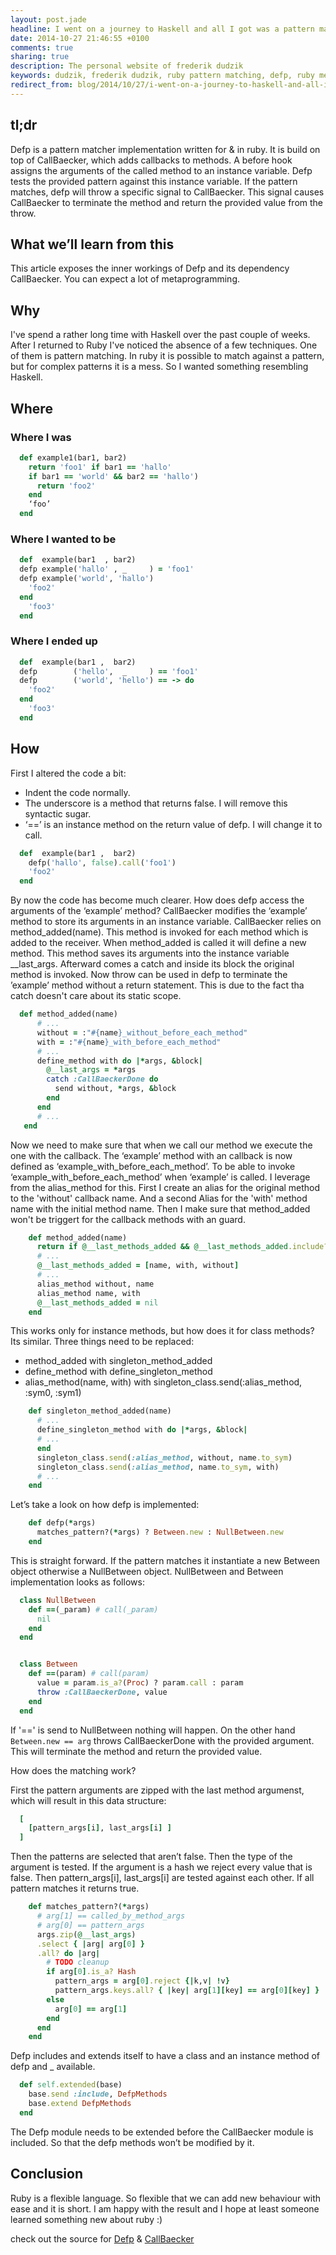 ```yaml
---
layout: post.jade
headline: I went on a journey to Haskell and all I got was a pattern matcher for ruby
date: 2014-10-27 21:46:55 +0100
comments: true
sharing: true
description: The personal website of frederik dudzik
keywords: dudzik, frederik dudzik, ruby pattern matching, defp, ruby metaprogramming
redirect_from: blog/2014/10/27/i-went-on-a-journey-to-haskell-and-all-i-got-was-a-pattern-matcher-for-ruby/index.html
---
```


## tl;dr


Defp is a pattern matcher implementation written for & in ruby.
It is build on top of CallBaecker, which adds callbacks to methods.
A before hook assigns the arguments of the called method to an instance variable.
Defp tests the provided pattern against this instance variable.
If the pattern matches, defp will throw a specific signal to CallBaecker.
This signal causes CallBaecker to terminate the method and return the provided value from the throw.


## What we’ll learn from this
This article exposes the inner workings of Defp and its dependency CallBaecker.
You can expect a lot of metaprogramming.




## Why
I've spend a rather long time with Haskell over the past couple of weeks.
After I returned to Ruby I've noticed the absence of a few techniques.
One of them is pattern matching. In ruby it is possible to match against a pattern,
but for complex patterns it is a mess. So I wanted something resembling Haskell.


## Where
### Where I was
```ruby
  def example1(bar1, bar2)
    return 'foo1' if bar1 == 'hallo'
    if bar1 == 'world' && bar2 == 'hallo')
      return 'foo2'
    end
    ‘foo’
  end
```


### Where I wanted to be


```ruby
  def  example(bar1  , bar2)
  defp example('hallo' , _     ) = 'foo1'
  defp example('world', 'hallo')
    'foo2'
  end
    'foo3'
  end
```


### Where I ended up
```ruby
  def  example(bar1 ,  bar2)
  defp        ('hello',  _     ) == 'foo1'
  defp        ('world', 'hello') == -> do
    'foo2'
  end
    'foo3'
  end
```


## How
First I altered the code a bit:
* Indent the code normally.
* The underscore is a method that returns false. I will remove this syntactic sugar.
* ‘==’ is an instance method on the return value of defp. I will change it to call.


```ruby
  def  example(bar1 ,  bar2)
    defp('hallo', false).call('foo1')
    'foo2'
  end
```


By now the code has become much clearer.
How does defp access the arguments of the ‘example’ method?
CallBaecker modifies the ‘example’ method to store its arguments in an instance variable.
CallBaecker relies on method_added(name). This method is invoked for each method which is added to the receiver.
When method_added is called it will define a new method.
This method saves its arguments into the instance variable __last_args.
Afterward comes a catch and inside its block the original method is invoked.
Now throw can be used in defp to terminate the ’example’ method without a return statement. This is due to the fact tha catch doesn't care about its static scope.


```ruby
  def method_added(name)
      # ...
      without = :"#{name}_without_before_each_method"
      with = :"#{name}_with_before_each_method"
      # ...
      define_method with do |*args, &block|
        @__last_args = *args
        catch :CallBaeckerDone do
          send without, *args, &block
        end
      end
      # ...
   end
```


Now we need to make sure that when we call our method we execute the one with the callback.
The ‘example’ method with an callback is now defined as ‘example_with_before_each_method’.
To be able to invoke ‘example_with_before_each_method’ when ‘example’ is called. I leverage from the alias_method for this.
First I create an alias for the original method to the 'without' callback name.
And a second Alias for the 'with' method name with the initial method name.
Then I make sure that method_added won't be triggert for the callback methods with an guard.


```ruby
    def method_added(name)
      return if @__last_methods_added && @__last_methods_added.include?(name)
      # ...
      @__last_methods_added = [name, with, without]
      # ...
      alias_method without, name
      alias_method name, with
      @__last_methods_added = nil
    end
```


This works only for instance methods, but how does it for class methods?
Its similar. Three things need to be replaced:
* method_added with singleton_method_added
* define_method  with define_singleton_method
* alias_method(name, with) with singleton_class.send(:alias_method, :sym0, :sym1)


```ruby
    def singleton_method_added(name)
      # ...
      define_singleton_method with do |*args, &block|
      # ...
      end
      singleton_class.send(:alias_method, without, name.to_sym)
      singleton_class.send(:alias_method, name.to_sym, with)
      # ...
    end
```


Let’s take a look on how defp is implemented:


```ruby
    def defp(*args)
      matches_pattern?(*args) ? Between.new : NullBetween.new
    end
```


This is straight forward. If the pattern matches it instantiate a new Between object otherwise a NullBetween object.
NullBetween and Between implementation looks as follows:


```ruby
  class NullBetween
    def ==(_param) # call(_param)
      nil
    end
  end


  class Between
    def ==(param) # call(param)
      value = param.is_a?(Proc) ? param.call : param
      throw :CallBaeckerDone, value
    end
  end
```


If '==' is send to NullBetween nothing will happen. On the other hand `Between.new == arg` throws CallBaeckerDone with the provided argument.
This will terminate the method and return the provided value.


How does the matching work?

First the pattern arguments are zipped with the last method argumenst, which will result in this data structure:


```ruby
  [
    [pattern_args[i], last_args[i] ]
  ]
```

Then the patterns are selected that aren’t false.
Then the type of the argument is tested.
If the argument is a hash we reject every value that is false.
Then pattern_args[i], last_args[i] are tested against each other.
If all pattern matches it returns true.


```ruby
    def matches_pattern?(*args)
      # arg[1] == called_by_method_args
      # arg[0] == pattern_args
      args.zip(@__last_args)
      .select { |arg| arg[0] }
      .all? do |arg|
        # TODO cleanup
        if arg[0].is_a? Hash
          pattern_args = arg[0].reject {|k,v| !v}
          pattern_args.keys.all? { |key| arg[1][key] == arg[0][key] }
        else
          arg[0] == arg[1]
        end
      end
    end
```


Defp includes and extends itself to have a class and an instance method of defp and _ available.


```ruby
  def self.extended(base)
    base.send :include, DefpMethods
    base.extend DefpMethods
  end
```


The Defp module needs to be extended before the CallBaecker module is included.
So that the defp methods won’t be modified by it.


## Conclusion


Ruby is a flexible language. So flexible that we can add new behaviour with ease and it is short. I am happy with the result and I hope at least someone learned something new about ruby :)


check out the source for [Defp](https://github.com/doodzik/defp) & [CallBaecker](https://github.com/doodzik/CallBaecker)
